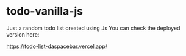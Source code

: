 # todo-vanilla-js
Just a random todo list created using Js
You can check the deployed version here:

https://todo-list-daspacebar.vercel.app/
